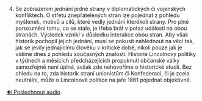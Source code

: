
4. Se zobrazením jednání jedné strany v diplomatických či vojenských konfliktech. O střetu znepřátelených stran lze pojednat z pohledu myšlenek, motivů a cílů, které vedly jednání kterékoli strany. Pro plné porozumění tomu, co se stalo, je třeba brát v potaz události na obou stranách. Výsledek vznikl v důsledku interakce obou stran. Aby však historik pochopil jejich jednání, musí se pokusit nahlédnout na věci tak, jak se jevily jednajícímu člověku v kritické době, nikoli pouze jak je vidíme dnes z pohledu současných znalostí. Historie Lincolnovy politiky v týdnech a měsících předcházejících propuknutí občanské války samozřejmě není úplná, avšak zde nehovoříme o historické studii. Bez ohledu na to, zda historik straní unionistům či Konfederaci, či je zcela neutrální, může o Lincolnově politice na jaře 1861 pojednat objektivně.

[🔊 Poslechnout audio](/data/7-paragraphs/audio/chapter_19/para_006-4-Se-zobrazenm-jednn-jedn-strany-v-diplomatic.mp3)
